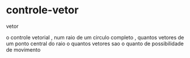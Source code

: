 # controle-vetor
vetor

o controle vetorial , 
num raio de um circulo completo , 
quantos vetores de um ponto central do raio 
o quantos vetores sao o quanto de possibilidade de movimento 
